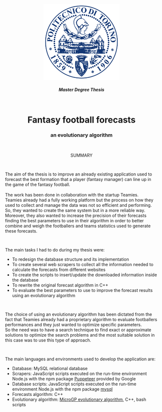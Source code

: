 <div align="center">
	<img src="img/logo_polito.svg" alt="polito logo" height="250" width="250" />
</div>

<div align="center">
	<h4><i>Master Degree Thesis</i></h4>
	<br>
	<h1>Fantasy football forecasts</h1>
	<h3>an evolutionary algorithm</h3>
	<br>
	<p style="text-align: center;">SUMMARY</p>
</div>

<br>

<div align="left">
	<p>
	The aim of the thesis is to improve an already existing application used to forecast the best formation that a player (fantasy manager) can line up in the game of the fantasy football.
	<br> 
	<br>
	The work has been done in collaboration with the startup Teamies.
	<br>
	Teamies already had a fully working platform but the process on how they used to collect and manage the data was not so efficient and performing. 
	<br>
	So, they wanted to create the same system but in a more reliable way.
	<br>
	Moreover, they also wanted to increase the precision of their forecasts finding the best parameters to use in their algorithm in order to better combine and weigh the footballers and teams statistics used to generate these forecasts. 
	</p>
	<br>
	<p>
	The main tasks I had to do during my thesis were:
		<ul>
			<li>To redesign the database structure and its implementation</li>
			<li>To create several web scrapers to collect all the information needed to calculate the forecasts from different websites</li>
			<li>To create the scripts to insert/update the downloaded information inside the database</li>
			<li>To rewrite the original forecast algorithm in C++</li>
			<li>To evaluate the best parameters to use to improve the forecast results using an evolutionary algorithm</li>
		</ul>
	</p>
	<br>
	<p>
	The choice of using an evolutionary algorithm has been dictated from the fact that Teamies already had a proprietary algorithm to evaluate footballers performances and they just wanted to optimize specific parameters. 
	<br>
	So the need was to have a search technique to find exact or approximate solutions to optimize the search problems and the most suitable solution in this case was to use this type of approach.
	</p>
	<br>	
	<p>
	The main languages and environments used to develop the application are:
		<ul>
			<li>Database: MySQL relational database</li>
			<li>Scrapers: JavaScript scripts executed on the run-time environment Node.js with the npm package <a href="https://developers.google.com/web/tools/puppeteer/">Puppeteer</a> provided by Google</li>
			<li>Database scripts: JavaScript scripts executed on the run-time environment Node.js with the npm package <a href="https://www.npmjs.com/package/mysql">mysql</a></li>
			<li>Forecasts algorithm: C++</li>
			<li>Evolutionary algorithm: <a href="http://ugp3.sourceforge.net/">MicroGP evolutionary algorithm</a>, C++, bash scripts</li>
		</ul>
	</p>	
</div>






